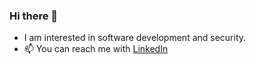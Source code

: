 ### Hi there 👋


- I am interested in software development and security.
- 📫 You can reach me with [LinkedIn](https://www.linkedin.com/in/soykan/)


